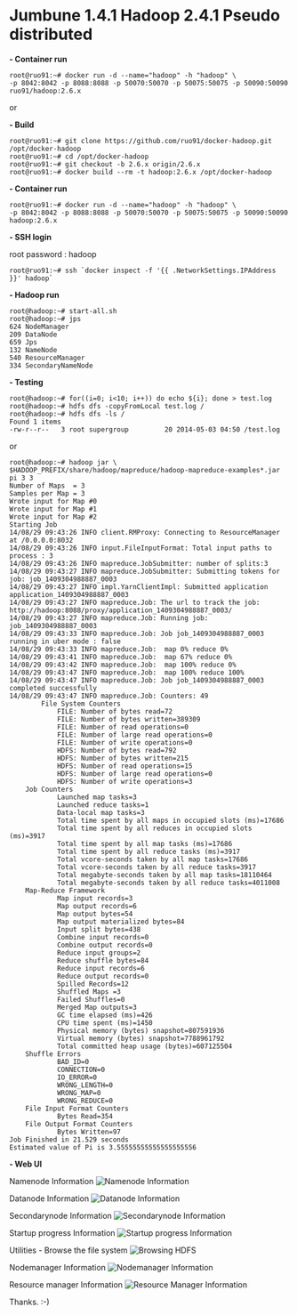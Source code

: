 # Jumbune 1.4.1 Hadoop 2.4.1 Pseudo distributed
**- Container run**

    root@ruo91:~# docker run -d --name="hadoop" -h "hadoop" \
    -p 8042:8042 -p 8088:8088 -p 50070:50070 -p 50075:50075 -p 50090:50090 ruo91/hadoop:2.6.x
or

**- Build**

    root@ruo91:~# git clone https://github.com/ruo91/docker-hadoop.git /opt/docker-hadoop
    root@ruo91:~# cd /opt/docker-hadoop
    root@ruo91:~# git checkout -b 2.6.x origin/2.6.x
    root@ruo91:~# docker build --rm -t hadoop:2.6.x /opt/docker-hadoop

**- Container run**

    root@ruo91:~# docker run -d --name="hadoop" -h "hadoop" \
    -p 8042:8042 -p 8088:8088 -p 50070:50070 -p 50075:50075 -p 50090:50090 hadoop:2.6.x

**- SSH login**

root password : hadoop

    root@ruo91:~# ssh `docker inspect -f '{{ .NetworkSettings.IPAddress }}' hadoop`

**- Hadoop run**

    root@hadoop:~# start-all.sh
    root@hadoop:~# jps
    624 NodeManager
    209 DataNode
    659 Jps
    132 NameNode
    540 ResourceManager
    334 SecondaryNameNode

**- Testing**

    root@hadoop:~# for((i=0; i<10; i++)) do echo ${i}; done > test.log
    root@hadoop:~# hdfs dfs -copyFromLocal test.log /
    root@hadoop:~# hdfs dfs -ls /
    Found 1 items
    -rw-r--r--   3 root supergroup         20 2014-05-03 04:50 /test.log
or

    root@hadoop:~# hadoop jar \
    $HADOOP_PREFIX/share/hadoop/mapreduce/hadoop-mapreduce-examples*.jar pi 3 3
    Number of Maps  = 3
    Samples per Map = 3
    Wrote input for Map #0
    Wrote input for Map #1
    Wrote input for Map #2
    Starting Job
    14/08/29 09:43:26 INFO client.RMProxy: Connecting to ResourceManager at /0.0.0.0:8032
    14/08/29 09:43:26 INFO input.FileInputFormat: Total input paths to process : 3
    14/08/29 09:43:26 INFO mapreduce.JobSubmitter: number of splits:3
    14/08/29 09:43:27 INFO mapreduce.JobSubmitter: Submitting tokens for job: job_1409304988887_0003
    14/08/29 09:43:27 INFO impl.YarnClientImpl: Submitted application application_1409304988887_0003
    14/08/29 09:43:27 INFO mapreduce.Job: The url to track the job: http://hadoop:8088/proxy/application_1409304988887_0003/
    14/08/29 09:43:27 INFO mapreduce.Job: Running job: job_1409304988887_0003
    14/08/29 09:43:33 INFO mapreduce.Job: Job job_1409304988887_0003 running in uber mode : false
    14/08/29 09:43:33 INFO mapreduce.Job:  map 0% reduce 0%
    14/08/29 09:43:41 INFO mapreduce.Job:  map 67% reduce 0%
    14/08/29 09:43:42 INFO mapreduce.Job:  map 100% reduce 0%
    14/08/29 09:43:47 INFO mapreduce.Job:  map 100% reduce 100%
    14/08/29 09:43:47 INFO mapreduce.Job: Job job_1409304988887_0003 completed successfully
    14/08/29 09:43:47 INFO mapreduce.Job: Counters: 49
            File System Counters
                FILE: Number of bytes read=72
                FILE: Number of bytes written=389309
                FILE: Number of read operations=0
                FILE: Number of large read operations=0
                FILE: Number of write operations=0
                HDFS: Number of bytes read=792
                HDFS: Number of bytes written=215
                HDFS: Number of read operations=15
                HDFS: Number of large read operations=0
                HDFS: Number of write operations=3
        Job Counters
                Launched map tasks=3
                Launched reduce tasks=1
                Data-local map tasks=3
                Total time spent by all maps in occupied slots (ms)=17686
                Total time spent by all reduces in occupied slots (ms)=3917
                Total time spent by all map tasks (ms)=17686
                Total time spent by all reduce tasks (ms)=3917
                Total vcore-seconds taken by all map tasks=17686
                Total vcore-seconds taken by all reduce tasks=3917
                Total megabyte-seconds taken by all map tasks=18110464
                Total megabyte-seconds taken by all reduce tasks=4011008
        Map-Reduce Framework
                Map input records=3
                Map output records=6
                Map output bytes=54
                Map output materialized bytes=84
                Input split bytes=438
                Combine input records=0
                Combine output records=0
                Reduce input groups=2
                Reduce shuffle bytes=84
                Reduce input records=6
                Reduce output records=0
                Spilled Records=12
                Shuffled Maps =3
                Failed Shuffles=0
                Merged Map outputs=3
                GC time elapsed (ms)=426
                CPU time spent (ms)=1450
                Physical memory (bytes) snapshot=807591936
                Virtual memory (bytes) snapshot=7788961792
                Total committed heap usage (bytes)=607125504
        Shuffle Errors
                BAD_ID=0
                CONNECTION=0
                IO_ERROR=0
                WRONG_LENGTH=0
                WRONG_MAP=0
                WRONG_REDUCE=0
        File Input Format Counters
                Bytes Read=354
        File Output Format Counters
                Bytes Written=97
    Job Finished in 21.529 seconds
    Estimated value of Pi is 3.55555555555555555556

**- Web UI**

Namenode Information
![Namenode Information][1]

Datanode Information
![Datanode Information][2]

Secondarynode Information
![Secondarynode Information][3]

Startup progress Information
![Startup progress Information][4]

Utilities - Browse the file system
![Browsing HDFS][5]

Nodemanager Information
![Nodemanager Information][6]

Resource manager Information
![Resource Manager Information][7]


Thanks. :-)


  [1]: http://cdn.yongbok.net/ruo91/img/hadoop/2.x/apache_hadoop_namenode.png
  [2]: http://cdn.yongbok.net/ruo91/img/hadoop/2.x/apache_hadoop_datanode.png
  [3]: http://cdn.yongbok.net/ruo91/img/hadoop/2.x/apache_hadoop_secondarynode.png
  [4]: http://cdn.yongbok.net/ruo91/img/hadoop/2.x/apache_hadoop_startup_progress.png
  [5]: http://cdn.yongbok.net/ruo91/img/hadoop/2.x/apache_hadoop_browsing_hdfs.png
  [6]: http://cdn.yongbok.net/ruo91/img/hadoop/2.x/apache_hadoop_nodemanager.png
  [7]: http://cdn.yongbok.net/ruo91/img/hadoop/2.x/apache_hadoop_resourcemanager.png
